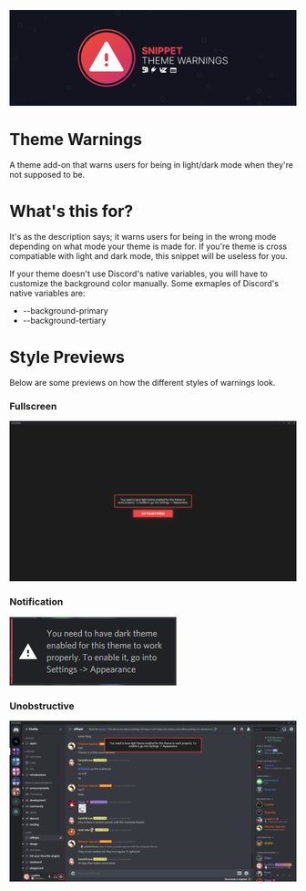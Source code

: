 ![Banner](./assets/banner.png)

# Theme Warnings
A theme add-on that warns users for being in light/dark mode when they're not supposed to be.

# What's this for?
It's as the description says; it warns users for being in the wrong mode depending on what mode your theme is made for. If you're theme is cross compatiable with light and dark mode, this snippet will be useless for you. 

If your theme doesn't use Discord's native variables, you will have to customize the background color manually. Some exmaples of Discord's native variables are:
- --background-primary
- --background-tertiary

# Style Previews
Below are some previews on how the different styles of warnings look.
### Fullscreen
![Preview](./assets/screenshots/fullscreen.png)

### Notification
![Preview](./assets/screenshots/notification.png)

### Unobstructive
![Preview](./assets/screenshots/unobstructive.png)
